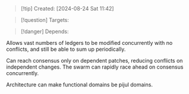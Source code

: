 
>[!tip] Created: [2024-08-24 Sat 11:42]

>[!question] Targets: 

>[!danger] Depends: 

Allows vast numbers of ledgers to be modified concurrently with no conflicts, and still be able to sum up periodically.

Can reach consensus only on dependent patches, reducing conflicts on independent changes.  The swarm can rapidly race ahead on consensus concurrently.

Architecture can make functional domains be pijul domains.